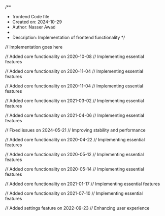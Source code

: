 /**
 * frontend Code file
 * Created on: 2024-10-29
 * Author: Nasser Awad
 *
 * Description: Implementation of frontend functionality
 */
 
// Implementation goes here


// Added core functionality on 2020-10-08
// Implementing essential features

// Added core functionality on 2020-11-04
// Implementing essential features

// Added core functionality on 2020-11-04
// Implementing essential features

// Added core functionality on 2021-03-02
// Implementing essential features

// Added core functionality on 2021-04-06
// Implementing essential features

// Fixed issues on 2024-05-21
// Improving stability and performance

// Added core functionality on 2020-04-22
// Implementing essential features

// Added core functionality on 2020-05-12
// Implementing essential features

// Added core functionality on 2020-05-14
// Implementing essential features

// Added core functionality on 2021-01-17
// Implementing essential features

// Added core functionality on 2021-07-10
// Implementing essential features

// Added settings feature on 2022-09-23
// Enhancing user experience
